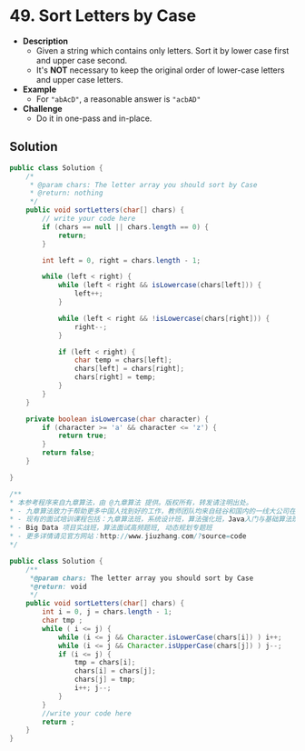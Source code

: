 # 49. Sort Letters by Case

- **Description**
    - Given a string which contains only letters. Sort it by lower case first and upper case second.
    - It's **NOT** necessary to keep the original order of lower-case letters and upper case letters.
- **Example**
    - For `"abAcD"`, a reasonable answer is `"acbAD"`
- **Challenge**
    - Do it in one-pass and in-place.


## Solution


```java
public class Solution {
    /*
     * @param chars: The letter array you should sort by Case
     * @return: nothing
     */
    public void sortLetters(char[] chars) {
        // write your code here
        if (chars == null || chars.length == 0) {
            return;
        }

        int left = 0, right = chars.length - 1;

        while (left < right) {
            while (left < right && isLowercase(chars[left])) {
                left++;
            }

            while (left < right && !isLowercase(chars[right])) {
                right--;
            }

            if (left < right) {
                char temp = chars[left];
                chars[left] = chars[right];
                chars[right] = temp;
            }
        }
    }

    private boolean isLowercase(char character) {
        if (character >= 'a' && character <= 'z') {
            return true;
        }
        return false;
    }

}
```



```java
/**
* 本参考程序来自九章算法，由 @九章算法 提供。版权所有，转发请注明出处。
* - 九章算法致力于帮助更多中国人找到好的工作，教师团队均来自硅谷和国内的一线大公司在职工程师。
* - 现有的面试培训课程包括：九章算法班，系统设计班，算法强化班，Java入门与基础算法班，Android 项目实战班，
* - Big Data 项目实战班，算法面试高频题班, 动态规划专题班
* - 更多详情请见官方网站：http://www.jiuzhang.com/?source=code
*/ 

public class Solution {
    /** 
     *@param chars: The letter array you should sort by Case
     *@return: void
     */
    public void sortLetters(char[] chars) {
        int i = 0, j = chars.length - 1;
    	char tmp ;
		while ( i <= j) {
			while (i <= j && Character.isLowerCase(chars[i]) ) i++;
			while (i <= j && Character.isUpperCase(chars[j]) ) j--;
			if (i <= j) {
				tmp = chars[i];
				chars[i] = chars[j];
				chars[j] = tmp;
				i++; j--;
			}
		}
        //write your code here
		return ;
    }
}
```
